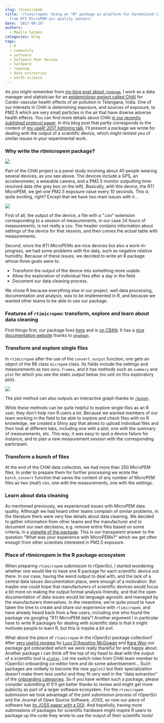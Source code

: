 ```yaml
---
slug: rtimicropem
title: 'rtimicropem: Using an *R* package as platform for harmonized cleaning of data
  from RTI MicroPEM air quality sensors'
date: '2017-08-29'
authors:
  - Maëlle Salmon
categories: blog
tags:
  - R
  - community
  - software
  - Software Peer Review
  - hardware
  - ropenaq
  - data extraction
  - earth science
---
```


As you might remember from [my blog post about `ropenaq`](/blog/blog/2017/02/21/ropenaq), I work as a data manager and statistician for an [epidemiology project called CHAI](http://www.chaiproject.org/) for Cardio-vascular health effects of air pollution in Telangana, India. One of our interests in CHAI is determining exposure, and sources of exposure, to PM2.5 which are very small particles in the air that have diverse adverse health effects. You can find more details about CHAI [in our recently published protocol paper](https://www.ncbi.nlm.nih.gov/pubmed/28606699). In this blog post that partly corresponds to the content of [my useR! 2017 lightning talk](http://sched.co/AxrS), I'll present a package we wrote for dealing with the output of a scientific device, which might remind you of similar issues in your experimental work.

### Why write the rtimicropem package?

![](/assets/blog-images/2017-08-29-rtimicropem/Allequipment_Frontview_cropped.jpg)

Part of the CHAI project is a panel study involving about 40 people wearing several devices, as you see above. The devices include a GPS, an accelerometer, a wearable camera, and a PM2.5 monitor outputting time-resolved data (the grey box on the left). Basically, with this device, the RTI MicroPEM, we get one PM2.5 exposure value every 10 seconds. This is quite exciting, right? Except that we have two main issues with it...

![](/assets/blog-images/2017-08-29-rtimicropem/screenshot_output2.png)

First of all, the output of the device, a file with a ".csv" extension corresponding to a session of measurements, in our case 24 hours of measurements, is not really a csv. The header contains information about settings of the device for that session, and then comes the actual table with measurements.

Second, since the RTI MicroPEMs are nice devices but also a work-in-progress, we had some problems with the data, such as negative relative humidity. Because of these issues, we decided to write an R package whose three goals were to:

* Transform the output of the device into something more usable.
* Allow the exploration of individual files after a day in the field.
* Document our data cleaning process.

We chose R because everything else in our project, well data processing, documentation and analysis, was to be implemented in R, and because we wanted other teams to be able to use our package.

### Features of `rtimicropem`: transform, explore and learn about data cleaning

First things first, our package lives [here](https://github.com/ropensci/rtimicropem) and is [on CRAN](https://cran.r-project.org/web/packages/rtimicropem/index.html). It has a [nice documentation website](https://docs.ropensci.org/rtimicropem/) thanks to [`pkgdown`](https://github.com/hadley/pkgdown).

### Transform and explore single files

In `rtimicropem` after the use of the `convert_output` function, one gets an object of the R6 class `micropem` class. Its fields include the settings and measurements as two `data.frames`, and it has methods such as `summary` and `plot` for which you see the static output below (no unit on this exploratory plot).

![](/assets/blog-images/2017-08-29-rtimicropem/plotexample.png)

The plot method can also outputs an interactive graph thanks to [`rbokeh`](http://hafen.github.io/rbokeh/).

While these methods can be quite helpful to explore single files as an R user, they don't help non R users a lot. Because we wanted members of our team working in the field to be able to explore and check files with no R knowledge, we created a Shiny app that allows to upload individual files and then look at different tabs, including one with a plot, one with the summary of measurements, etc. This way, it was easy to spot a device failure for instance, and to plan a new measurement session with the corresponding participant.

### Transform a bunch of files

At the end of the CHAI data collection, we had more than 250 MicroPEM files. In order to prepare them for further processing we wrote the `batch_convert` function that saves the content of any number of MicroPEM files as two (real!) csv, one with the measurements, one with the settings.

### Learn about data cleaning

As mentioned previously, we experienced issues with MicroPEM data quality. Although we had heard other teams complain of similar problems, in the literature there were very few details about data cleaning. We decided to gather information from other teams and the manufacturer and to document our own decisions, e.g. remove entire files based on some criteria, in a [vignette of the package](https://docs.ropensci.org/rtimicropem/articles/chai_data_cleaning.html). This is our transparent answer to the question "What was your experience with MicroPEMs?" which we get often enough from other scientists interested in PM2.5 exposure.

### Place of rtimicropem in the R package ecosystem

When preparing `rtimicropem` submission to rOpenSci, I started wondering whether one would like to have one R package for each scientific device out there. In our case, having the weird output to deal with, and the lack of a central data issues documentation place, were enough of a motivation. But maybe one could hope that manufacturers of scientific devices would focus a bit more on making the output format analysis-friendly, and that the open documentation of data issues would be language-agnostic and managed by the manufacturers themselves. In the meantime, we're quite proud to have taken the time to create and share our experience with `rtimicropem`, and have already heard back from a few users, including one who found the package via googling "RTI MicroPEM data"! Another argument I in particular have to write R packages for dealing with scientific data is that it might motivate people to learn R, but this is maybe a bit evil.

What about the place of `rtimicropem` in the rOpenSci package collection? After [very useful reviews](https://github.com/ropensci/software-review/issues/126) by [Lucy D'Agostino McGowan](https://github.com/LucyMcGowan) and [Kara Woo](https://github.com/karawoo) our package got onboarded which we were really thankful for and happy about. Another package I can think off the top of my head to deal with the output of a scientific tool is [`plater`](/blog/blog/2017/02/06/plater-blog-post). Let me switch roles from CHAI team member to rOpenSci onboarding co-editor here and do some advertisement... Such packages are unlikely to become the new `ggplot2` but their specialization doesn't make them less useful and they fit very well in the "data extraction" of the [onboarding categories](https://devguide.ropensci.org/policies.html#package-categories). So if you have written such a package, please consider submitting it! It'll get better thanks to review and might get more publicity as part of a larger software ecosystem. For the `rtimicropem` submission we took advantage of the joint submission process of rOpenSci and the Journal of Open Source Software, JOSS, so now our piece of software has [its JOSS paper with a DOI](http://joss.theoj.org/papers/7ead5e9a445da3e885d99247c5d6e58e). And hopefully, having more submissions of packages for scientific hardware might inspire R users to package up the code they wrote to use the output of their scientific tools!



